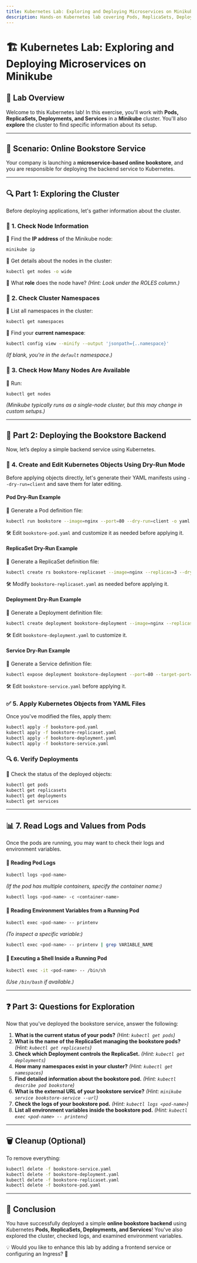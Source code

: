```yaml
---
title: Kubernetes Lab: Exploring and Deploying Microservices on Minikube
description: Hands-on Kubernetes lab covering Pods, ReplicaSets, Deployments, Services, and cluster exploration.
---
```


# 🏗️ Kubernetes Lab: Exploring and Deploying Microservices on Minikube

## 📌 **Lab Overview**
Welcome to this Kubernetes lab! In this exercise, you'll work with **Pods, ReplicaSets, Deployments, and Services** in a **Minikube** cluster. You'll also **explore** the cluster to find specific information about its setup.

---
## 📖 **Scenario: Online Bookstore Service**
Your company is launching a **microservice-based online bookstore**, and you are responsible for deploying the backend service to Kubernetes.

---
## 🔍 **Part 1: Exploring the Cluster**
Before deploying applications, let's gather information about the cluster.

### 🔹 **1. Check Node Information**
📌 Find the **IP address** of the Minikube node:
```sh
minikube ip
```
📌 Get details about the nodes in the cluster:
```sh
kubectl get nodes -o wide
```
📌 What **role** does the node have? *(Hint: Look under the ROLES column.)*

### 🔹 **2. Check Cluster Namespaces**
📌 List all namespaces in the cluster:
```sh
kubectl get namespaces
```
📌 Find your **current namespace**:
```sh
kubectl config view --minify --output 'jsonpath={..namespace}'
```
*(If blank, you're in the `default` namespace.)*

### 🔹 **3. Check How Many Nodes Are Available**
📌 Run:
```sh
kubectl get nodes
```
*(Minikube typically runs as a single-node cluster, but this may change in custom setups.)*

---
## 🚀 **Part 2: Deploying the Bookstore Backend**
Now, let’s deploy a simple backend service using Kubernetes.

### 📝 **4. Create and Edit Kubernetes Objects Using Dry-Run Mode**
Before applying objects directly, let's generate their YAML manifests using `--dry-run=client` and save them for later editing.

#### **Pod Dry-Run Example**
📌 Generate a Pod definition file:
```sh
kubectl run bookstore --image=nginx --port=80 --dry-run=client -o yaml > bookstore-pod.yaml
```
🛠 Edit `bookstore-pod.yaml` and customize it as needed before applying it.

#### **ReplicaSet Dry-Run Example**
📌 Generate a ReplicaSet definition file:
```sh
kubectl create rs bookstore-replicaset --image=nginx --replicas=3 --dry-run=client -o yaml > bookstore-replicaset.yaml
```
🛠 Modify `bookstore-replicaset.yaml` as needed before applying it.

#### **Deployment Dry-Run Example**
📌 Generate a Deployment definition file:
```sh
kubectl create deployment bookstore-deployment --image=nginx --replicas=3 --dry-run=client -o yaml > bookstore-deployment.yaml
```
🛠 Edit `bookstore-deployment.yaml` to customize it.

#### **Service Dry-Run Example**
📌 Generate a Service definition file:
```sh
kubectl expose deployment bookstore-deployment --port=80 --target-port=80 --type=NodePort --dry-run=client -o yaml > bookstore-service.yaml
```
🛠 Edit `bookstore-service.yaml` before applying it.

### ✅ **5. Apply Kubernetes Objects from YAML Files**
Once you've modified the files, apply them:
```sh
kubectl apply -f bookstore-pod.yaml
kubectl apply -f bookstore-replicaset.yaml
kubectl apply -f bookstore-deployment.yaml
kubectl apply -f bookstore-service.yaml
```

### 🔍 **6. Verify Deployments**
📌 Check the status of the deployed objects:
```sh
kubectl get pods
kubectl get replicasets
kubectl get deployments
kubectl get services
```

---
## 📊 **7. Read Logs and Values from Pods**
Once the pods are running, you may want to check their logs and environment variables.

#### 📌 **Reading Pod Logs**
```sh
kubectl logs <pod-name>
```
*(If the pod has multiple containers, specify the container name:)*
```sh
kubectl logs <pod-name> -c <container-name>
```

#### 📌 **Reading Environment Variables from a Running Pod**
```sh
kubectl exec <pod-name> -- printenv
```
*(To inspect a specific variable:)*
```sh
kubectl exec <pod-name> -- printenv | grep VARIABLE_NAME
```

#### 📌 **Executing a Shell Inside a Running Pod**
```sh
kubectl exec -it <pod-name> -- /bin/sh
```
*(Use `/bin/bash` if available.)*

---
## ❓ **Part 3: Questions for Exploration**
Now that you've deployed the bookstore service, answer the following:

1. **What is the current status of your pods?** *(Hint: `kubectl get pods`)*
2. **What is the name of the ReplicaSet managing the bookstore pods?** *(Hint: `kubectl get replicasets`)*
3. **Check which Deployment controls the ReplicaSet.** *(Hint: `kubectl get deployments`)*
4. **How many namespaces exist in your cluster?** *(Hint: `kubectl get namespaces`)*
5. **Find detailed information about the bookstore pod.** *(Hint: `kubectl describe pod bookstore`)*
6. **What is the external URL of your bookstore service?** *(Hint: `minikube service bookstore-service --url`)*
7. **Check the logs of your bookstore pod.** *(Hint: `kubectl logs <pod-name>`)*
8. **List all environment variables inside the bookstore pod.** *(Hint: `kubectl exec <pod-name> -- printenv`)*

---
## 🗑️ **Cleanup (Optional)**
To remove everything:
```sh
kubectl delete -f bookstore-service.yaml
kubectl delete -f bookstore-deployment.yaml
kubectl delete -f bookstore-replicaset.yaml
kubectl delete -f bookstore-pod.yaml
```

---
## 🎉 **Conclusion**
You have successfully deployed a simple **online bookstore backend** using Kubernetes **Pods, ReplicaSets, Deployments, and Services**! You've also explored the cluster, checked logs, and examined environment variables.

💡 Would you like to enhance this lab by adding a frontend service or configuring an Ingress? 🚀


